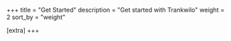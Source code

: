+++
title = "Get Started"
description = "Get started with Trankwilo"
weight = 2
sort_by = "weight"

[extra]
+++
